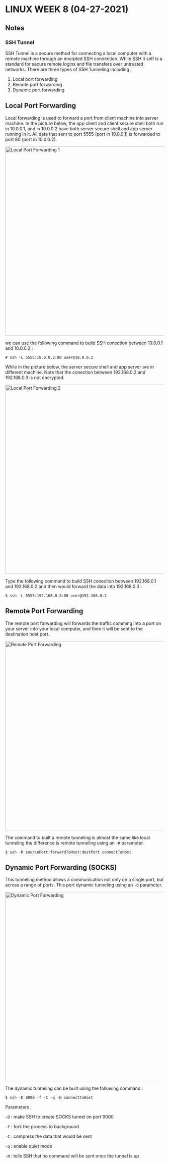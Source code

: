 # LINUX WEEK 8 (04-27-2021)
## Notes
### SSH Tunnel
SSH Tunnel is a secure method for connecting a local computer with a remote machine through an encrpted SSH connection. While SSH it self is a standard for secure remote logins and file transfers over untrusted networks. There are three types of SSH Tunneling including :
1. Local port forwarding
2. Remote port forwarding
3. Dynamic port forwarding

## Local Port Forwarding
Local forwarding is used to forward a port from client machine into server machine. In the picture below, the app client and client secure shell both run in 10.0.0.1, and in 10.0.0.2 have both server secure shell and app server running in it. All data that sent to port 5555 (port in 10.0.0.1) is forwarded to port 80 (port in 10.0.0.2).

<img src="local1.png" alt="Local Port Forwarding 1" title="Local Port Forwarding 1" width="600" />

we can use the following command to build SSH conection between 10.0.0.1 and 10.0.0.2 :

```
# ssh -L 5555:10.0.0.2:80 user@10.0.0.2
```

While in the picture below, the server secure shell and app server are in different machine. Note that the conection between 192.168.0.2 and 192.168.0.3 is not encrypted.

<img src="local2.png" alt="Local Port Forwarding 2" title="Local Port Forwarding 2" width="600" />

Type the following command to build SSH conection between 192.168.0.1 and 192.168.0.2 and then would forward the data into 192.168.0.3 :

```
$ ssh -L 5555:192.168.0.3:80 user@192.168.0.2
```

## Remote Port Forwarding
The remote port forwarding will forwards the traffic comming into a port on your server into your local computer, and then it will be sent to the destination host port.

<img src="remote.png" alt="Remote Port Forwarding" title="Remote Port Forwarding" width="600" />

The command to built a remote tunneling is almost the same like local tunneling the difference is remote tunneling using an `-R` parameter.

```
$ ssh -R sourcePort:forwardToHost:destPort connectToHost
```

## Dynamic Port Forwarding (SOCKS)
This tunneling method allows a communication not only on a single port, but across a range of ports. This port dynamic tunneling using an `-D` parameter.

<img src="dynamic.png" alt="Dynamic Port Forwarding" title="Dynamic Port Forwarding" width="600" />

The dynamic tunneling can be built using the following command :

```
$ ssh -D 9000 -f -C -q -N connectToHost
```
Parameters :

`-D` : make SSH to create SOCKS tunnel on port 9000

`-f` : fork the process to background

`-C` : compress the data that would be sent

`-q` : enable quiet mode

`-N` : tells SSH that no command will be sent once the tunnel is up